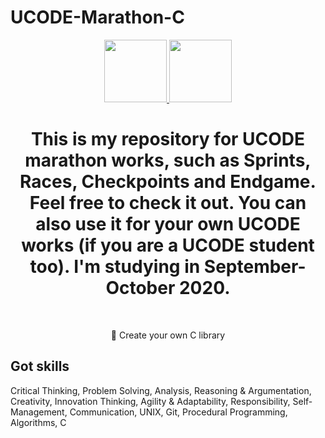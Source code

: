 # UCODE-Marathon-C
<p align="center">
    <a href="https://unitfactory.net/en/" target="_blank">
        <img src="https://github.com/slava-pleshkov/unit-factory-ucode/blob/master/.git_images/unit_logo.png?raw=true" height="100px">
    </a>
    <a href="https://ucode.world/en/" target="_blank">
        <img src="https://github.com/slava-pleshkov/unit-factory-ucode/blob/master/.git_images/ucode_logo.png?raw=true" height="100px">
    </a>
    <h1 align="center">This is my repository for UCODE marathon works, such as Sprints, Races, Checkpoints and Endgame. Feel free to check it out. You can also use it for your own UCODE works (if you are a UCODE student too). I'm studying in September-October 2020.</h1>
    <br>
</p>
<p align="center">📁 Create your own C library</p>

## Got skills

Critical Thinking, Problem Solving, Analysis, Reasoning & Argumentation, Creativity, Innovation Thinking, Agility & Adaptability, Responsibility, Self-Management, Communication, UNIX, Git, Procedural Programming, Algorithms, C

